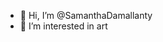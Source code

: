 - 👋 Hi, I’m @SamanthaDamallanty
- 👀 I’m interested in art

<!---
SamanthaDamallanty/SamanthaDamallanty is a ✨ special ✨ repository because its `README.md` (this file) appears on your GitHub profile.
You can click the Preview link to take a look at your changes.
--->
